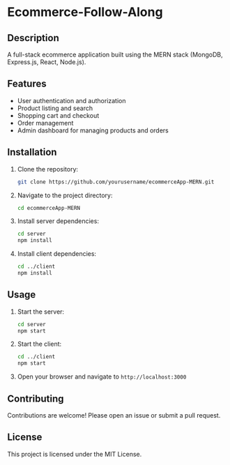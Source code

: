 # Ecommerce-Follow-Along

## Description
A full-stack ecommerce application built using the MERN stack (MongoDB, Express.js, React, Node.js).

## Features
- User authentication and authorization
- Product listing and search
- Shopping cart and checkout
- Order management
- Admin dashboard for managing products and orders

## Installation
1. Clone the repository:
   ```bash
   git clone https://github.com/yourusername/ecommerceApp-MERN.git
   ```
2. Navigate to the project directory:
   ```bash
   cd ecommerceApp-MERN
   ```
3. Install server dependencies:
   ```bash
   cd server
   npm install
   ```
4. Install client dependencies:
   ```bash
   cd ../client
   npm install
   ```

## Usage
1. Start the server:
   ```bash
   cd server
   npm start
   ```
2. Start the client:
   ```bash
   cd ../client
   npm start
   ```
3. Open your browser and navigate to `http://localhost:3000`

## Contributing
Contributions are welcome! Please open an issue or submit a pull request.

## License
This project is licensed under the MIT License.
